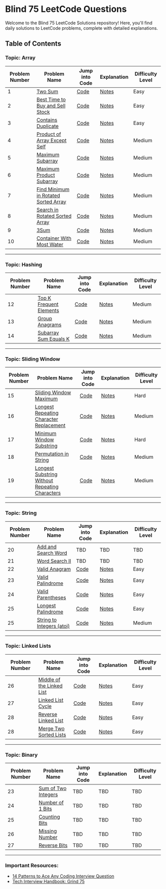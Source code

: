 # Blind 75 LeetCode Questions

<!-- ## Array
1. [Two Sum](https://leetcode.com/problems/two-sum/)
2. [Best Time to Buy and Sell Stock](https://leetcode.com/problems/best-time-to-buy-and-sell-stock/)
3. [Contains Duplicate](https://leetcode.com/problems/contains-duplicate/)
4. [Product of Array Except Self](https://leetcode.com/problems/product-of-array-except-self/)
5. [Maximum Subarray](https://leetcode.com/problems/maximum-subarray/)
6. [Maximum Product Subarray](https://leetcode.com/problems/maximum-product-subarray/)
7. [Find Minimum in Rotated Sorted Array](https://leetcode.com/problems/find-minimum-in-rotated-sorted-array/)
8. [Search in Rotated Sorted Array](https://leetcode.com/problems/search-in-rotated-sorted-array/)
9. [3Sum](https://leetcode.com/problems/3sum/)
10. [Container With Most Water](https://leetcode.com/problems/container-with-most-water/)
11. [kSum with K = 4](https://leetcode.com/problems/4sum)

## Hashing

12. [Top K Frequent Elements](https://leetcode.com/problems/top-k-frequent-elements/)
13. [Group Anagrams](https://leetcode.com/problems/group-anagrams/)
14. [Subarray Sum Equals K](https://leetcode.com/problems/subarray-sum-equals-k)

## Sliding Window

15. [Sliding Window Maximum](https://leetcode.com/problems/sliding-window-maximum/)
16. [Longest Repeating Character Replacement](https://leetcode.com/problems/longest-repeating-character-replacement/)
17. [Minimum Window Substring](https://leetcode.com/problems/minimum-window-substring/)
18. [Permutation in String](https://leetcode.com/problems/permutation-in-string/)
19. [Longest Substring Without Repeating Characters](https://leetcode.com/problems/longest-substring-without-repeating-characters/)

## String

20. [Add and Search Word](https://leetcode.com/problems/add-and-search-word-data-structure-design/)
21. [Word Search II](https://leetcode.com/problems/word-search-ii/)
22. [Valid Anagram](https://leetcode.com/problems/valid-anagram/)

## Binary
11. [Sum of Two Integers](https://leetcode.com/problems/sum-of-two-integers/)
12. [Number of 1 Bits](https://leetcode.com/problems/number-of-1-bits/)
13. [Counting Bits](https://leetcode.com/problems/counting-bits/)
14. [Missing Number](https://leetcode.com/problems/missing-number/)
15. [Reverse Bits](https://leetcode.com/problems/reverse-bits/)

## Dynamic Programming
16. [Climbing Stairs](https://leetcode.com/problems/climbing-stairs/)
17. [Coin Change](https://leetcode.com/problems/coin-change/)
18. [Longest Increasing Subsequence](https://leetcode.com/problems/longest-increasing-subsequence/)
19. [Longest Common Subsequence](https://leetcode.com/problems/longest-common-subsequence/)
20. [Word Break](https://leetcode.com/problems/word-break/)
21. [Combination Sum](https://leetcode.com/problems/combination-sum/)
22. [House Robber](https://leetcode.com/problems/house-robber/)
23. [House Robber II](https://leetcode.com/problems/house-robber-ii/)
24. [Decode Ways](https://leetcode.com/problems/decode-ways/)
25. [Unique Paths](https://leetcode.com/problems/unique-paths/)
26. [Jump Game](https://leetcode.com/problems/jump-game/)

## Interval
27. [Merge Intervals](https://leetcode.com/problems/merge-intervals/)
28. [Insert Interval](https://leetcode.com/problems/insert-interval/)
29. [Non-overlapping Intervals](https://leetcode.com/problems/non-overlapping-intervals/)
30. [Meeting Rooms](https://leetcode.com/problems/meeting-rooms/)
31. [Meeting Rooms II](https://leetcode.com/problems/meeting-rooms-ii/)

## Linked List
32. [Reverse a Linked List](https://leetcode.com/problems/reverse-linked-list/)
33. [Detect Cycle in a Linked List](https://leetcode.com/problems/linked-list-cycle/)
34. [Merge Two Sorted Lists](https://leetcode.com/problems/merge-two-sorted-lists/)
35. [Merge K Sorted Lists](https://leetcode.com/problems/merge-k-sorted-lists/)
36. [Remove Nth Node From End of List](https://leetcode.com/problems/remove-nth-node-from-end-of-list/)
37. [Reorder List](https://leetcode.com/problems/reorder-list/)

## Matrix

38. [Set Matrix Zeroes](https://leetcode.com/problems/set-matrix-zeroes/)
39. [Spiral Matrix](https://leetcode.com/problems/spiral-matrix/)
40. [Rotate Image](https://leetcode.com/problems/rotate-image/)
41. [Word Search](https://leetcode.com/problems/word-search/)
42. [Number of Islands](https://leetcode.com/problems/number-of-islands/)

## Graph

43. [Clone Graph](https://leetcode.com/problems/clone-graph/)
44. [Pacific Atlantic Water Flow](https://leetcode.com/problems/pacific-atlantic-water-flow/)
45. [Surrounded Regions](https://leetcode.com/problems/surrounded-regions/)
46. [Course Schedule](https://leetcode.com/problems/course-schedule/)
47. [Alien Dictionary](https://leetcode.com/problems/alien-dictionary/)
48. [Graph Valid Tree](https://leetcode.com/problems/graph-valid-tree/)
49. [Number of Connected Components in an Undirected Graph](https://leetcode.com/problems/number-of-connected-components-in-an-undirected-graph/)


## Heap

59. [Find Median from Data Stream](https://leetcode.com/problems/find-median-from-data-stream/)

## Stack and Queue

64. [Valid Parentheses](https://leetcode.com/problems/valid-parentheses/)
65. [Generate Parentheses](https://leetcode.com/problems/generate-parentheses/)
66. [Valid Palindrome](https://leetcode.com/problems/valid-palindrome/)
67. [Longest Palindromic Substring](https://leetcode.com/problems/longest-palindromic-substring/)
68. [Palindrome Partitioning](https://leetcode.com/problems/palindrome-partitioning/)

## Tree

69. [Invert Binary Tree](https://leetcode.com/problems/invert-binary-tree/)
70. [Maximum Depth of Binary Tree](https://leetcode.com/problems/maximum-depth-of-binary-tree/)
71. [Diameter of Binary Tree](https://leetcode.com/problems/diameter-of-binary-tree/)
72. [Balanced Binary Tree](https://leetcode.com/problems/balanced-binary-tree/)
73. [Same Tree](https://leetcode.com/problems/same-tree/)
74. [Subtree of Another Tree](https://leetcode.com/problems/subtree-of-another-tree/)
50. [Lowest Common Ancestor of a Binary Search Tree](https://leetcode.com/problems/lowest-common-ancestor-of-a-binary-search-tree/)
51. [Lowest Common Ancestor of a Binary Tree](https://leetcode.com/problems/lowest-common-ancestor-of-a-binary-tree/)
52. [Binary Tree Level Order Traversal](https://leetcode.com/problems/binary-tree-level-order-traversal/)
53. [Serialize and Deserialize Binary Tree](https://leetcode.com/problems/serialize-and-deserialize-binary-tree/)
54. [Kth Smallest Element in a BST](https://leetcode.com/problems/kth-smallest-element-in-a-bst/)
55. [Implement Trie (Prefix Tree)](https://leetcode.com/problems/implement-trie-prefix-tree/) -->

Welcome to the Blind 75 LeetCode Solutions repository! Here, you'll find daily solutions to LeetCode problems, complete with detailed explanations.

## Table of Contents

### Topic: Array

| Problem Number | Problem Name                                                                                                                    | Jump into Code | Explanation | Difficulty Level |
| -------------- | ------------------------------------------------------------------------------------------------------------------------------- | -------------- | ----------- | ---------------- |
| 1              | [Two Sum](https://leetcode.com/problems/two-sum/)                                                                               | [Code](array/2-sum/solution.py)            | [Notes](array/2-sum/notes.md)         | Easy              |
| 2              | [Best Time to Buy and Sell Stock](https://leetcode.com/problems/best-time-to-buy-and-sell-stock/)                               | [Code](array/best-time-to-buy-and-sell-stock/solution.py)            | [Notes](array/best-time-to-buy-and-sell-stock/notes.md)         | Easy              |
| 3              | [Contains Duplicate](https://leetcode.com/problems/contains-duplicate/)                                                         | [Code](array/contains-duplicate/solution.py)            | [Notes](array/contains-duplicate/notes.md)         | Easy              |
| 4              | [Product of Array Except Self](https://leetcode.com/problems/product-of-array-except-self/)                                     | [Code](array/product-of-array-except-self/solution.py)            | [Notes](array/product-of-array-except-self/notes.md)         | Medium              |
| 5              | [Maximum Subarray](https://leetcode.com/problems/maximum-subarray/)                                                             | [Code](array/maximum-subarray/solution.py)            | [Notes](array/maximum-subarray/notes.md)         | Medium              |
| 6              | [Maximum Product Subarray](https://leetcode.com/problems/maximum-product-subarray/)                                             | [Code](array/maximum-product-subarray/solution.py)            | [Notes](array/maximum-product-subarray/notes.md)         | Medium              |
| 7              | [Find Minimum in Rotated Sorted Array](https://leetcode.com/problems/find-minimum-in-rotated-sorted-array/)                     | [Code](array/find-minimum-in-rotated-sorted-array/solution.py)            | [Notes](array/find-minimum-in-rotated-sorted-array/notes.md)         | Medium              |
| 8              | [Search in Rotated Sorted Array](https://leetcode.com/problems/search-in-rotated-sorted-array/)                                 | [Code](array/search-in-rotated-sorted-array/solution.py)            | [Notes](array/search-in-rotated-sorted-array/notes.md)         | Medium              |
| 9              | [3Sum](https://leetcode.com/problems/3sum/)                                                                                     | [Code](array/3sum/solution.py)            | [Notes](array/3sum/notes.md)         | Medium              |
| 10             | [Container With Most Water](https://leetcode.com/problems/container-with-most-water/)                                           | [Code](array/container-with-most-water/solution.py)            | [Notes](array/container-with-most-water/notes.md)         | Medium              |

---

### Topic: Hashing

| Problem Number | Problem Name                                                                                                                    | Jump into Code | Explanation | Difficulty Level |
| -------------- | ------------------------------------------------------------------------------------------------------------------------------- | -------------- | ----------- | ---------------- |
| 12             | [Top K Frequent Elements](https://leetcode.com/problems/top-k-frequent-elements/)                                               | [Code](hashing/top-k-frequent-elements/solution.py)            | [Notes](hashing/top-k-frequent-elements/notes.md)         | Medium              |
| 13             | [Group Anagrams](https://leetcode.com/problems/group-anagrams/)                                                                 | [Code](hashing/group-anagrams/solution.py)            | [Notes](hashing/group-anagrams/notes.md)         | Medium              |
| 14             | [Subarray Sum Equals K](https://leetcode.com/problems/subarray-sum-equals-k)                                                    | [Code](hashing/subarray-sum-equals-k/solution.py)            | [Notes](hashing/subarray-sum-equals-k/notes.md)         | Medium              |

---

### Topic: Sliding Window

| Problem Number | Problem Name                                                                                                                    | Jump into Code | Explanation | Difficulty Level |
| -------------- | ------------------------------------------------------------------------------------------------------------------------------- | -------------- | ----------- | ---------------- |
| 15             | [Sliding Window Maximum](https://leetcode.com/problems/sliding-window-maximum/)                                                 | [Code](sliding-window/sliding-window-maximum/solution.py)            | [Notes](sliding-window/sliding-window-maximum/notes.md)         | Hard              |
| 16             | [Longest Repeating Character Replacement](https://leetcode.com/problems/longest-repeating-character-replacement/)               | [Code](sliding-window/longest-repeating-character-replacement/solution.py)            | [Notes](sliding-window/longest-repeating-character-replacement/notes.md)         | Medium              |
| 17             | [Minimum Window Substring](https://leetcode.com/problems/minimum-window-substring/)                                             | [Code](sliding-window/minimum-window-substring/solution.py)            | [Notes](sliding-window/minimum-window-substring/notes.md)         | Hard              |
| 18             | [Permutation in String](https://leetcode.com/problems/permutation-in-string/)                                                   | [Code](sliding-window/permutation-in-string/solution.py)            | [Notes](sliding-window/permutation-in-string/notes.md)         | Medium              |
| 19             | [Longest Substring Without Repeating Characters](https://leetcode.com/problems/longest-substring-without-repeating-characters/) | [Code](sliding-window/longest-substring-without-repeating-characters/solution.py)            | [Notes](sliding-window/longest-substring-without-repeating-characters/notes.md)         | Medium              |

---

### Topic: String

| Problem Number | Problem Name                                                                                                                    | Jump into Code | Explanation | Difficulty Level |
| -------------- | ------------------------------------------------------------------------------------------------------------------------------- | -------------- | ----------- | ---------------- |
| 20             | [Add and Search Word](https://leetcode.com/problems/add-and-search-word-data-structure-design/)                                 | TBD            | TBD         | TBD              |
| 21             | [Word Search II](https://leetcode.com/problems/word-search-ii/)                                                                 | TBD            | TBD         | TBD              |
| 22             | [Valid Anagram](https://leetcode.com/problems/valid-anagram/)                                                                   | [Code](string/valid-anagram/solution.py)            | [Notes](string/valid-anagram/notes.md)         | Easy              |
| 23             | [Valid Palindrome](https://leetcode.com/problems/valid-palindrome/)                                                                   | [Code](string/valid-palindrome/solution.py)            | [Notes](string/valid-palindrome/notes.md)         | Easy              |
| 24             | [Valid Parentheses](https://leetcode.com/problems/valid-parentheses/)                                                                   | [Code](string/valid-parentheses/solution.py)            | [Notes](string/valid-parentheses/notes.md)         | Easy              |
| 25             | [Longest Palindrome](https://leetcode.com/problems/longest-palindrome/)                                                                   | [Code](string/longest-palindrome/solution.py)            | [Notes](string/longest-palindrome/notes.md)         | Easy              |
| 25             | [String to Integers (atoi)](https://leetcode.com/problems/string-to-integer-atoi/)                                                                   | [Code](string/string-to-integer-atoi/solution.py)            | [Notes](string/string-to-integer-atoi/notes.md)         | Medium              |

---

### Topic: Linked Lists

| Problem Number | Problem Name                                                                                                                    | Jump into Code | Explanation | Difficulty Level |
| -------------- | ------------------------------------------------------------------------------------------------------------------------------- | -------------- | ----------- | ---------------- |
| 26             | [Middle of the Linked List](https://leetcode.com/problems/middle-of-the-linked-list)                                 | [Code](linked-lists/middle-of-the-linked-list/solution.py)            | [Notes](linked-lists/middle-of-the-linked-list/notes.md)         | Easy |
| 27             | [Linked List Cycle](https://leetcode.com/problems/linked-list-cycle)                                 | [Code](linked-lists/linked-list-cycle/solution.py)            | [Notes](linked-lists/linked-list-cycle/notes.md)         | Easy |
| 28             | [Reverse Linked List](https://leetcode.com/problems/reverse-linked-list)                                 | [Code](linked-lists/reverse-linked-list/solution.py)            | [Notes](linked-lists/reverse-linked-list/notes.md)         | Easy |
| 28             | [Merge Two Sorted Lists](https://leetcode.com/problems/merge-two-sorted-lists/)                                 | [Code](linked-lists/merge-two-sorted-lists/solution.py)            | [Notes](linked-lists/merge-two-sorted-lists/notes.md)         | Easy |


---

### Topic: Binary

| Problem Number | Problem Name                                                                                                                    | Jump into Code | Explanation | Difficulty Level |
| -------------- | ------------------------------------------------------------------------------------------------------------------------------- | -------------- | ----------- | ---------------- |
| 23             | [Sum of Two Integers](https://leetcode.com/problems/sum-of-two-integers/)                                                       | TBD            | TBD         | TBD              |
| 24             | [Number of 1 Bits](https://leetcode.com/problems/number-of-1-bits/)                                                             | TBD            | TBD         | TBD              |
| 25             | [Counting Bits](https://leetcode.com/problems/counting-bits/)                                                                   | TBD            | TBD         | TBD              |
| 26             | [Missing Number](https://leetcode.com/problems/missing-number/)                                                                 | TBD            | TBD         | TBD              |
| 27             | [Reverse Bits](https://leetcode.com/problems/reverse-bits/)                                                                     | TBD            | TBD         | TBD              |

---


### Important Resources:

* [14 Patterns to Ace Any Coding Interview Question](https://hackernoon.com/14-patterns-to-ace-any-coding-interview-question-c5bb3357f6ed)
* [Tech Interview Handbook: Grind 75](https://www.techinterviewhandbook.org/grind75/)
